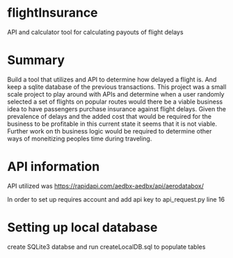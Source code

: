# flightInsurance
API and calculator tool for calculating payouts of flight delays

# Summary

Build a tool that utilizes and API to determine how delayed a flight is. And keep a sqlite database of the previous transactions.
This project was a small scale project to play around with APIs and determine when a user randomly selected a set of flights on popular routes would there be a viable business idea to have passengers purchase insurance against flight delays.
Given the prevalence of delays and the added cost that would be required for the business to be profitable in this current state it seems that it is not viable. Further work on th business logic would be required to determine other ways of moneitizing peoples time during traveling. 

# API information 

API utilized was https://rapidapi.com/aedbx-aedbx/api/aerodatabox/

In order to set up requires account and add api key to api_request.py line 16

# Setting up local database

create SQLite3 databse and run createLocalDB.sql to populate tables

